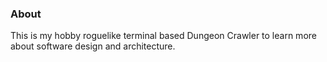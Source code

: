 ### About
This is my hobby roguelike terminal based Dungeon Crawler to learn more about software design and architecture.
